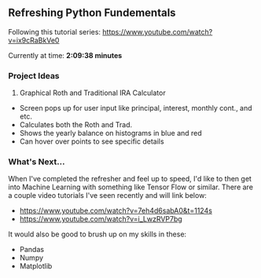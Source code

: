 Refreshing Python Fundementals
------------------------------

Following this tutorial series: https://www.youtube.com/watch?v=ix9cRaBkVe0

Currently at time: **2:09:38 minutes**


### Project Ideas
1. Graphical Roth and Traditional IRA Calculator
- Screen pops up for user input like principal, interest, monthly cont., and etc.
- Calculates both the Roth and Trad.
- Shows the yearly balance on histograms in blue and red
- Can hover over points to see specific details

### What's Next...

When I've completed the refresher and feel up to speed, I'd like to then get into Machine
Learning with something like Tensor Flow or similar. There are a couple video tutorials I've
seen recently and will link below:
- https://www.youtube.com/watch?v=7eh4d6sabA0&t=1124s
- https://www.youtube.com/watch?v=i_LwzRVP7bg

It would also be good to brush up on my skills in these:
- Pandas
- Numpy
- Matplotlib